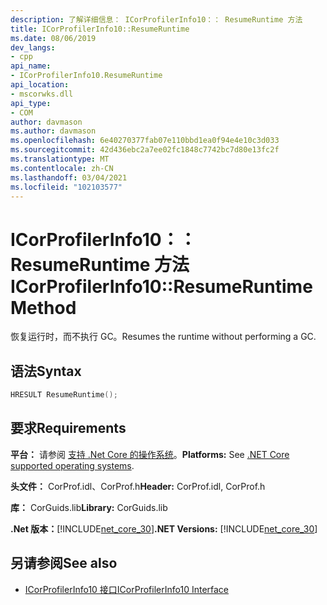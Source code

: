 ```yaml
---
description: 了解详细信息： ICorProfilerInfo10：： ResumeRuntime 方法
title: ICorProfilerInfo10::ResumeRuntime
ms.date: 08/06/2019
dev_langs:
- cpp
api_name:
- ICorProfilerInfo10.ResumeRuntime
api_location:
- mscorwks.dll
api_type:
- COM
author: davmason
ms.author: davmason
ms.openlocfilehash: 6e40270377fab07e110bbd1ea0f94e4e10c3d033
ms.sourcegitcommit: 42d436ebc2a7ee02fc1848c7742bc7d80e13fc2f
ms.translationtype: MT
ms.contentlocale: zh-CN
ms.lasthandoff: 03/04/2021
ms.locfileid: "102103577"
---
```

# <a name="icorprofilerinfo10resumeruntime-method"></a><span data-ttu-id="fdefc-103">ICorProfilerInfo10：： ResumeRuntime 方法</span><span class="sxs-lookup"><span data-stu-id="fdefc-103">ICorProfilerInfo10::ResumeRuntime Method</span></span>

<span data-ttu-id="fdefc-104">恢复运行时，而不执行 GC。</span><span class="sxs-lookup"><span data-stu-id="fdefc-104">Resumes the runtime without performing a GC.</span></span>

## <a name="syntax"></a><span data-ttu-id="fdefc-105">语法</span><span class="sxs-lookup"><span data-stu-id="fdefc-105">Syntax</span></span>

```cpp
HRESULT ResumeRuntime();
```

## <a name="requirements"></a><span data-ttu-id="fdefc-106">要求</span><span class="sxs-lookup"><span data-stu-id="fdefc-106">Requirements</span></span>

<span data-ttu-id="fdefc-107">**平台：** 请参阅 [支持 .Net Core 的操作系统](../../../core/install/windows.md?pivots=os-windows)。</span><span class="sxs-lookup"><span data-stu-id="fdefc-107">**Platforms:** See [.NET Core supported operating systems](../../../core/install/windows.md?pivots=os-windows).</span></span>

<span data-ttu-id="fdefc-108">**头文件：** CorProf.idl、CorProf.h</span><span class="sxs-lookup"><span data-stu-id="fdefc-108">**Header:** CorProf.idl, CorProf.h</span></span>

<span data-ttu-id="fdefc-109">**库：** CorGuids.lib</span><span class="sxs-lookup"><span data-stu-id="fdefc-109">**Library:** CorGuids.lib</span></span>

<span data-ttu-id="fdefc-110">**.Net 版本：**[!INCLUDE[net_core_30](../../../../includes/net-core-30-md.md)]</span><span class="sxs-lookup"><span data-stu-id="fdefc-110">**.NET Versions:** [!INCLUDE[net_core_30](../../../../includes/net-core-30-md.md)]</span></span>

## <a name="see-also"></a><span data-ttu-id="fdefc-111">另请参阅</span><span class="sxs-lookup"><span data-stu-id="fdefc-111">See also</span></span>

- [<span data-ttu-id="fdefc-112">ICorProfilerInfo10 接口</span><span class="sxs-lookup"><span data-stu-id="fdefc-112">ICorProfilerInfo10 Interface</span></span>](icorprofilerinfo10-interface.md)
